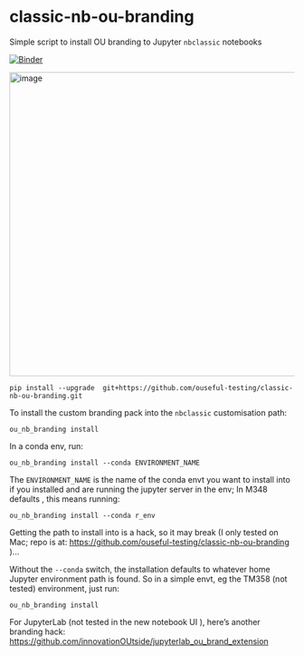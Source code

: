 # classic-nb-ou-branding
Simple script to install OU branding to Jupyter `nbclassic` notebooks

[![Binder](https://mybinder.org/badge_logo.svg)](https://mybinder.org/v2/gh/ouseful-testing/classic-nb-ou-branding/HEAD?labpath=tree)

<img width="536" alt="image" src="https://user-images.githubusercontent.com/82988/220650261-d03ea376-9c0d-4412-8381-5d6893937bd2.png">



```
pip install --upgrade  git+https://github.com/ouseful-testing/classic-nb-ou-branding.git
```

To install the custom branding pack into the `nbclassic` customisation path:

```
ou_nb_branding install
```

In a conda env, run:

```
ou_nb_branding install --conda ENVIRONMENT_NAME
```

The `ENVIRONMENT_NAME` is the name of the conda envt you want to install into if you installed and are running the jupyter server in the env; In M348 defaults , this means running:
 
`ou_nb_branding install --conda r_env`
 
Getting the path to install into is a hack, so it may break (I only tested on Mac; repo is at: https://github.com/ouseful-testing/classic-nb-ou-branding )...
 
Without the `--conda` switch, the installation defaults to whatever home Jupyter environment path is found. So in a simple envt, eg the TM358 (not tested) environment, just run:
 
`ou_nb_branding install`
 
For JupyterLab (not tested in the new notebook UI ), here’s another branding hack: https://github.com/innovationOUtside/jupyterlab_ou_brand_extension
